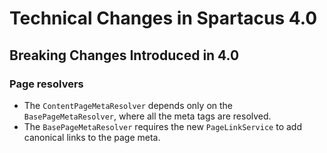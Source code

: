 # Technical Changes in Spartacus 4.0

## Breaking Changes Introduced in 4.0

### Page resolvers
- The `ContentPageMetaResolver` depends only on the `BasePageMetaResolver`, where all the meta tags are resolved. 
- The `BasePageMetaResolver` requires the new `PageLinkService` to add canonical links to the page meta.
